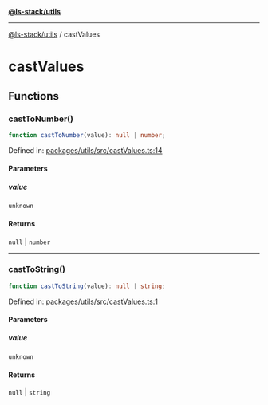 [**@ls-stack/utils**](README.md)

---

[@ls-stack/utils](modules.md) / castValues

# castValues

## Functions

### castToNumber()

```ts
function castToNumber(value): null | number;
```

Defined in: [packages/utils/src/castValues.ts:14](https://github.com/lucasols/utils/blob/main/packages/utils/src/castValues.ts#L14)

#### Parameters

##### value

`unknown`

#### Returns

`null` \| `number`

---

### castToString()

```ts
function castToString(value): null | string;
```

Defined in: [packages/utils/src/castValues.ts:1](https://github.com/lucasols/utils/blob/main/packages/utils/src/castValues.ts#L1)

#### Parameters

##### value

`unknown`

#### Returns

`null` \| `string`
